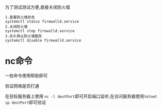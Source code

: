 为了测试测试方便,直接关闭防火墙

```shell
1.查看防火墙状态
systemctl status firewalld.service
2.关闭防火墙
systemctl stop firewalld.service
3.永久停止防火墙服务
systemctl disable firewalld.service
```



# nc命令

一些命令使用帮助即可



验证网络是否打通

在目标服务器上使用 `nc -l destPort`即可开启端口监听,在访问服务器使用`telnet ip destPort`即可验证